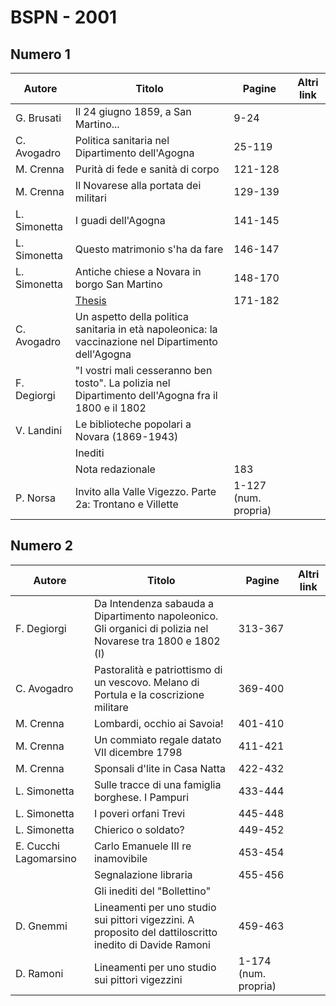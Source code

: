 # BSPN - 2001

## Numero 1

| Autore       | Titolo                                                                                               | Pagine               | Altri link |
|--------------|------------------------------------------------------------------------------------------------------|----------------------|------------|
| G. Brusati   | Il 24 giugno 1859, a San Martino...                                                                  | 9-24                 |            |
| C. Avogadro  | Politica sanitaria nel Dipartimento dell'Agogna                                                      | 25-119               |            |
| M. Crenna    | Purità di fede e sanità di corpo                                                                     | 121-128              |            |
| M. Crenna    | Il Novarese alla portata dei militari                                                                | 129-139              |            |
| L. Simonetta | I guadi dell'Agogna                                                                                  | 141-145              |            |
| L. Simonetta | Questo matrimonio s'ha da fare                                                                       | 146-147              |            |
| L. Simonetta | Antiche chiese a Novara in borgo San Martino                                                         | 148-170              |            |
|              | [Thesis](http://www.ssno.it/BSPNo/bspn_thesis.html#2001)                                             | 171-182              |            |
| C. Avogadro  | Un aspetto della politica sanitaria in età napoleonica: la vaccinazione nel Dipartimento dell'Agogna |                      |            |
| F. Degiorgi  | "I vostri mali cesseranno ben tosto". La polizia nel Dipartimento dell'Agogna fra il 1800 e il 1802  |                      |            |
| V. Landini   | Le biblioteche popolari a Novara (1869-1943)                                                         |                      |            |
|              | Inediti                                                                                              |                      |            |
|              | Nota redazionale                                                                                     | 183                  |            |
| P. Norsa     | Invito alla Valle Vigezzo. Parte 2a: Trontano e Villette                                             | 1-127 (num. propria) |            |

## Numero 2

| Autore                | Titolo                                                                                                     | Pagine               | Altri link |
|-----------------------|------------------------------------------------------------------------------------------------------------|----------------------|------------|
| F. Degiorgi           | Da Intendenza sabauda a Dipartimento napoleonico. Gli organici di polizia nel Novarese tra 1800 e 1802 (I) | 313-367              |            |
| C. Avogadro           | Pastoralità e patriottismo di un vescovo. Melano di Portula e la coscrizione militare                      | 369-400              |            |
| M. Crenna             | Lombardi, occhio ai Savoia!                                                                                | 401-410              |            |
| M. Crenna             | Un commiato regale datato VII dicembre 1798                                                                | 411-421              |            |
| M. Crenna             | Sponsali d'lite in Casa Natta                                                                              | 422-432              |            |
| L. Simonetta          | Sulle tracce di una famiglia borghese. I Pampuri                                                           | 433-444              |            |
| L. Simonetta          | I poveri orfani Trevi                                                                                      | 445-448              |            |
| L. Simonetta          | Chierico o soldato?                                                                                        | 449-452              |            |
| E. Cucchi Lagomarsino | Carlo Emanuele III re inamovibile                                                                          | 453-454              |            |
|                       | Segnalazione libraria                                                                                      | 455-456              |            |
|                       | Gli inediti del "Bollettino"                                                                               |                      |            |
| D. Gnemmi             | Lineamenti per uno studio sui pittori vigezzini. A proposito del dattiloscritto inedito di Davide Ramoni   | 459-463              |            |
| D. Ramoni             | Lineamenti per uno studio sui pittori vigezzini                                                            | 1-174 (num. propria) |            |
